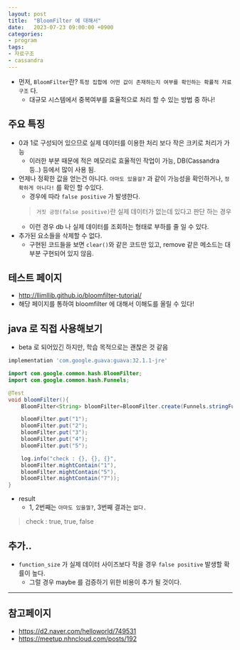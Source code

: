 ```yaml
---
layout: post
title:  "BloomFilter 에 대해서"
date:   2023-07-23 09:00:00 +0900
categories:
- program
tags:
- 자료구조
- cassandra
---
```


- 먼저, `BloomFilter`란? `특정 집합에 어떤 값이 존재하는지 여부를 확인하는 확률적 자료구조` 다.
  - 대규모 시스템에서 중복여부를 효율적으로 처리 할 수 있는 방법 중 하나!

## 주요 특징
- 0과 1로 구성되어 있으므로 실제 데이터를 이용한 처리 보다 작은 크키로 처리가 가능
  - 이러한 부분 때문에 적은 메모리로 효율적인 작업이 가능, DB(Cassandra 등..) 등에서 많이 사용 됨.
- 언제나 정확한 값을 얻는건 아니다. `아마도 있을걸?` 과 같이 가능성을 확인하거나, `정확하게 아니다!` 를 확인 할 수있다.
  - 경우에 따라 `false positive` 가 발생한다.
  > `거짓 긍정(false positive)`란 실제 데이터가 없는데 있다고 판단 하는 경우
  - 이런 경우 db 나 실제 데이터를 조회하는 형태로 부하를 줄 일 수 있다.
- 추가된 요소들을 삭제할 수 없다.
  - 구현된 코드들을 보면 `clear()`와 같은 코드만 있고, remove 같은 메소드는 대부분 구현되어 있지 않음.

## 테스트 페이지
- http://llimllib.github.io/bloomfilter-tutorial/
- 해당 페이지를 통하여 bloomfilter 에 대해서 이해도를 올릴 수 있다!

## java 로 직접 사용해보기
- beta 로 되어있긴 하지만, 학습 목적으로는 괜찮은 것 같음

```groovy
implementation 'com.google.guava:guava:32.1.1-jre'
```

```java
import com.google.common.hash.BloomFilter;
import com.google.common.hash.Funnels;

@Test
void bloomFilter(){
    BloomFilter<String> bloomFilter=BloomFilter.create(Funnels.stringFunnel(StandardCharsets.UTF_8),100,0.1);

    bloomFilter.put("1");
    bloomFilter.put("2");
    bloomFilter.put("3");
    bloomFilter.put("4");
    bloomFilter.put("5");

    log.info("check : {}, {}, {}",
    bloomFilter.mightContain("1"),
    bloomFilter.mightContain("5"),
    bloomFilter.mightContain("7"));
}
```

- result
  - 1, 2번째는 `아마도 있을껄?`, 3번째 결과는 `없다.`
> check : true, true, false

## 추가..
- `function_size` 가 실제 데이터 사이즈보다 작을 경우 `false positive` 발생할 확률이 높다.
  - 그럴 경우 maybe 를 검증하기 위한 비용이 추가 될 것이다.

---
## 참고페이지
- https://d2.naver.com/helloworld/749531
- https://meetup.nhncloud.com/posts/192